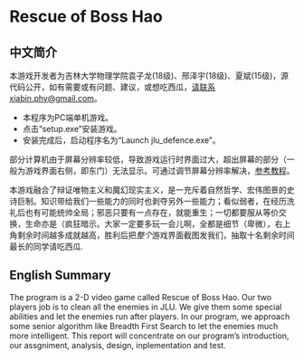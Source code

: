 # Rescue of Boss Hao

## 中文简介

本游戏开发者为吉林大学物理学院袁子龙(18级)、邢泽宇(18级)、夏斌(15级)，源代码公开，如有需要或有问题、建议，或想吃西瓜，请联系xiabin.phy@gmail.com。

* 本程序为PC端单机游戏。 
* 点击“setup.exe”安装游戏。
* 安装完成后，启动程序名为“Launch jlu_defence.exe”。

 部分计算机由于屏幕分辨率较低，导致游戏运行时界面过大，超出屏幕的部分（一般为游戏界面右侧，即东门）无法显示。可通过调节屏幕分辨率解决，[参考教程](https://zh.wikihow.com)。

本游戏融合了辩证唯物主义和魔幻现实主义，是一充斥着自然哲学、宏伟图景的史诗巨制。知识带给我们一些能力的同时也剥夺另外一些能力；看似弱者，在经历洗礼后也有可能统帅全局；邪恶只要有一点存在，就能重生；一切都要服从等价交换，生命亦是（疯狂暗示。大家一定要多玩一会儿啊，全都是细节（卑微），右上角剩余时间越多成就越高，胜利后把*整个*游戏界面截图发我们，抽取十名剩余时间最长的同学请吃西瓜.

## English Summary

The program is a 2-D video game called Rescue of Boss Hao. Our two players job is to clean all the enemies in JLU. We give them some special abilities and let the enemies run after players. In our program, we approach some senior algorithm like Breadth First Search to let the enemies much more intelligent. This report will concentrate on our program’s introduction, our assgniment, analysis, design, inplementation and test.
